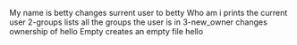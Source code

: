 My name is betty changes surrent user to betty
Who am i prints the current user
2-groups lists all the groups the user is in
3-new_owner changes ownership of hello
Empty creates an empty file hello
